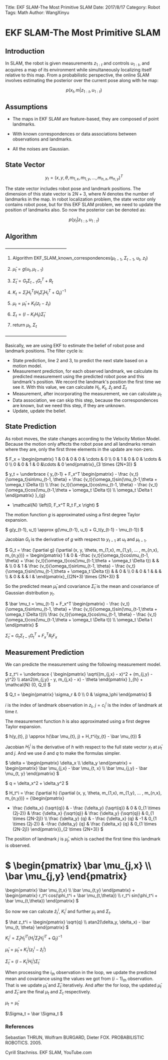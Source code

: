 Title: EKF SLAM-The Most Primitive SLAM
Date: 2017/8/17
Category: Robot
Tags: Math
Author: WangXinyu
# EKF SLAM-The Most Primitive SLAM

## Introduction

In SLAM, the robot is given measurements $z_{1:t}$ and controls $u_{1:t}$, and acquires a map of its environment while simultaneously localizing itself relative to this map. From a probabilistic perspective, the online SLAM involves estimating the posterior over the current pose along with he map:

$$
p(x_{t}, m | z_{1:t}, u_{1:t})
$$

## Assumptions

- The maps in EKF SLAM are feature-based, they are composed of point landmarks.

- With known correspondences or data associations between observations and landmarks.

- All the noises are Gaussian.

## State Vector

$$
y_t = (x,y,\theta,m_{1,x},m_{1,y},...,m_{n,x},m_{n,y})^T
$$

The state vector includes robot pose and landmark positions. The dimension of this state vector is $2N+3$, where $N$ denotes the number of landmarks in the map. In robot localization problem, the state vector only contains robot pose, but for this EKF SLAM problem, we need to update the position of landmarks also. So now the posterior can be denoted as:

$$
p(y_{t}| z_{1:t}, u_{1:t})
$$

## Algorithm

——————————————

1. Algorithm EKF_SLAM_known_correspondences($\mu_{t-1}$, $\Sigma_{t-1}$, $u_{t}$, $z_{t}$)

2. $\bar \mu_t = g(u_t, \mu_{t-1})$
3. $\bar \Sigma_t = G_t \Sigma_{t-1} G_t^T+ R_t$

4. $K_t = \bar \Sigma_t H_t^T(H_t \bar \Sigma_t H_t^T + Q_t)^{-1}$
5. $\mu_t = \bar \mu_t + K_t(z_t - \hat z_t)$
6. $\Sigma_t = (I - K_t H_t) \bar \Sigma_t$

7. return $\mu_t$, $\Sigma_t$

——————————————

Basically, we are using EKF to estimate the belief of robot pose and landmark positions. The filter cycle is:

- State prediction, line 2 and 3, to predict the next state based on a motion model.
- Measurement prediction, for each observed landmark, we calculate its predicted measurement using the predicted robot pose and this landmark's position. We record the landmark's position the first time we see it. With this value, we can calculate $H_t$, $K_t$, $\hat z_t$ and $\Sigma_t$
- Measurement, after incorporating the measurement, we can calculate $\mu_t$
- Data association, we can skip this step, because the correspondences are known, but we need this step, if they are unknown.
- Update, update the belief.

## State Prediction

As robot moves, the state changes according to the Velocity Motion Model. Because the motion only affects the robot pose and all landmarks remain where they are, only the first three elements in the update are non-zero.

$
F_x = \begin{pmatrix} 1 & 0 & 0 & 0 & \cdots & 0 \\\\ 0 & 1 & 0 & 0 & \cdots & 0 \\\\ 0 & 0 & 1 & 0 &\cdots & 0 \end{pmatrix}_{3 \times (2N+3)}
$

$
y_t = \underbrace {
  y_{t-1} + F_x^T \begin{pmatrix}
    - \frac {v_t}{\omega_t}sin\mu_{t-1, \theta} + \frac {v_t}{\omega_t}sin(\mu_{t-1,\theta + \omega_t \Delta t}) \\\\
    \frac {v_t}{\omega_t}cos\mu_{t-1, \theta} - \frac {v_t}{\omega_t}cos(\mu_{t-1,\theta + \omega_t \Delta t}) \\\\
    \omega_t \Delta t \end{pmatrix}
}_{g}
 + \mathcal{N} \left(0, F_x^T R_t F_x \right)
$

The motion function $g$ is approximated using a first degree Taylor expansion.

$
g(y_{t-1}, u_t) \approx g(\mu_{t-1}, u_t) + G_t(y_{t-1} - \mu_{t-1})
$

Jacobian $G_t$ is the derivative of $g$ with respect to $y_{t-1}$ at $u_t$ and $\mu_{t-1}$.

$
G_t = \frac {\partial g} {\partial (x, y, \theta, m_{1,x}, m_{1,y}, ... , m_{n,x}, m_{n,y})} = \begin{pmatrix} 1 & 0 & -\frac {v_t}{\omega_t}cos\mu_{t-1, \theta} + \frac {v_t}{\omega_t}cos(\mu_{t-1,\theta + \omega_t \Delta t}) &  &  &  \\\\ 0 & 1 & \frac {v_t}{\omega_t}sin\mu_{t-1, \theta} - \frac {v_t}{\omega_t}sin(\mu_{t-1,\theta + \omega_t \Delta t}) &  & 0 &  \\\\ 0 & 0 & 1 &  &  & \\\\  & 0 & & & I & \end{pmatrix}_{(2N+3) \times (2N+3)}
$

So the predicted mean $\bar \mu_t$ and covariance $\bar \Sigma_t$ is the mean and covariance of Gaussian distribution $y_t$.

$
\bar \mu_t = \mu_{t-1} + F_x^T \begin{pmatrix} - \frac {v_t}{\omega_t}sin\mu_{t-1, \theta} + \frac {v_t}{\omega_t}sin(\mu_{t-1,\theta + \omega_t \Delta t})\\\\ \frac {v_t}{\omega_t}cos\mu_{t-1, \theta} - \frac {v_t}{\omega_t}cos(\mu_{t-1,\theta + \omega_t \Delta t}) \\\\ \omega_t \Delta t \end{pmatrix}
$

$\bar \Sigma_t = G_t \Sigma_{t-1} G_t^T+ F_x^T R_t F_x$

## Measurement Prediction

We can predicte the measurement using the following measurement model.

$
z_t^i = \underbrace {
  \begin{pmatrix}
    \sqrt{(m_{j,x} - x)^2 + (m_{j,y} - y)^2} \\\\
    atan2(m_{j,y} - y, m_{j,x} - x) - \theta
  \end{pmatrix}
}_{h} + \mathcal{N} (0, Q_t)
$

$
Q_t = 
  \begin{pmatrix}
    \sigma_r & 0 \\\\
    0 & \sigma_\phi
  \end{pmatrix}
$

$i$ is the index of landmark observation in $z_t$, $j = c_t^i$ is the index of landmark at time $t$.

The measurement function $h$ is also approximated using a first degree Taylor expansion.

$
h(y_{t}, j) \approx h(\bar \mu_{t}, j) + H_t^i(y_{t} - \bar \mu_{t})
$

Jacobian $H_t^i$ is the derivative of $h$ with respect to the full state vector $y_{t}$ at $\bar \mu_{t}$ and $j$. And we use $\delta$ and $q$ to make the formulas simpler.

$
\delta = \begin{pmatrix} \delta_x \\\\ \delta_y \end{pmatrix} = \begin{pmatrix}  \bar \mu_{j,x} - \bar \mu_{t, x} \\\\ \bar \mu_{j,y} - \bar \mu_{t, y} \end{pmatrix}
$

$
q = \delta_x^2 + \delta_y^2
$

$
H_t^i = \frac {\partial h} {\partial (x, y, \theta, m_{1,x}, m_{1,y}, ... , m_{n,x}, m_{n,y})} = 
{\begin{pmatrix}
  - \frac {\delta_x} {\sqrt{q}} & - \frac {\delta_y} {\sqrt{q}} & 0 & 0_{1 \times (2j-2)} & \frac {\delta_x} {\sqrt{q}} & \frac {\delta_y} {\sqrt{q}} & 0_{1 \times (2N-2j)} \\\\
  \frac {\delta_y} {q} & - \frac {\delta_x} {q} & -1 & 0_{1 \times (2j-2)} & -\frac {\delta_y} {q} & \frac {\delta_x} {q} & 0_{1 \times (2N-2j)} \end{pmatrix}}_{2 \times (2N+3)}
$

The position of landmark $j$ is $\bar \mu_{j}$, which is cached the first time this landmark is observed.

$
\begin{pmatrix}
\bar \mu_{j,x} \\\\
\bar \mu_{j,y}
\end{pmatrix}
=
\begin{pmatrix}
\bar \mu_{t,x} \\\\
\bar \mu_{t,y}
\end{pmatrix}
+
\begin{pmatrix}
r_t^i cos(\phi_t^i + \bar \mu_{t,\theta}) \\\\
r_t^i sin(\phi_t^i + \bar \mu_{t,\theta})
\end{pmatrix}
$

So now we can calcute $\hat z_t^i$, $K_t^i$ and further $\mu_t$ and $\Sigma_t$.

$
\hat z_t^i = 
\begin{pmatrix}
\sqrt{q} \\\\
atan2(\delta_y, \delta_x) - \bar \mu_{t, \theta}
\end{pmatrix}
$

$K_t^i = \bar \Sigma_t H_t^{iT}(H_t^i \bar \Sigma_t H_t^{iT} + Q_t)^{-1}$

$\bar \mu_t = \bar \mu_t + K_t^i(z_t^i - \hat z_t^i)$

$\bar \Sigma_t = (I - K_t^i H_t^i) \bar \Sigma_t$

When processing the $i_{th}$ observation in the loop, we update the predicted mean and covariance using the values we got from $(i-1)_{th}$ observation. That is we update $\bar \mu_t$ and $\bar \Sigma_t$ iteratively. And after the for loop, the updated $\bar \mu_t$ and $\bar \Sigma_t$ are the final $\mu_t$ and $\Sigma_t$ respectively.

$\mu_t = \bar \mu_t$

$\Sigma_t = \bar \Sigma_t $

### References

Sebastian THRUN, Wolfram BURGARD, Dieter FOX. PROBABILISTIC ROBOTICS. 2005.

Cyrill Stachniss. EKF SLAM, YouTube.com
